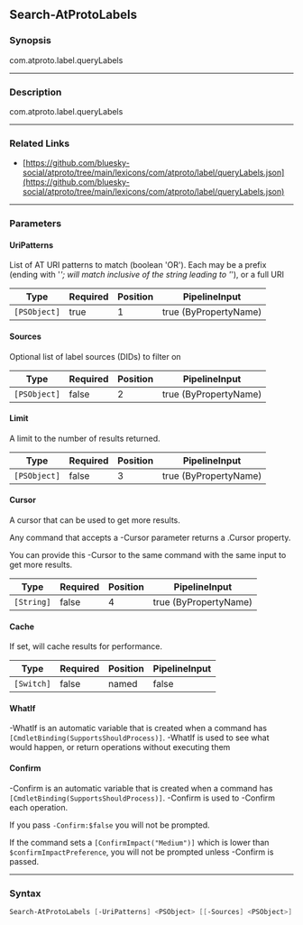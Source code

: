 Search-AtProtoLabels
--------------------




### Synopsis
com.atproto.label.queryLabels



---


### Description

com.atproto.label.queryLabels



---


### Related Links
* [https://github.com/bluesky-social/atproto/tree/main/lexicons/com/atproto/label/queryLabels.json](https://github.com/bluesky-social/atproto/tree/main/lexicons/com/atproto/label/queryLabels.json)





---


### Parameters
#### **UriPatterns**

List of AT URI patterns to match (boolean 'OR'). Each may be a prefix (ending with '*'; will match inclusive of the string leading to '*'), or a full URI






|Type        |Required|Position|PipelineInput        |
|------------|--------|--------|---------------------|
|`[PSObject]`|true    |1       |true (ByPropertyName)|



#### **Sources**

Optional list of label sources (DIDs) to filter on






|Type        |Required|Position|PipelineInput        |
|------------|--------|--------|---------------------|
|`[PSObject]`|false   |2       |true (ByPropertyName)|



#### **Limit**

A limit to the number of results returned.






|Type        |Required|Position|PipelineInput        |
|------------|--------|--------|---------------------|
|`[PSObject]`|false   |3       |true (ByPropertyName)|



#### **Cursor**

A cursor that can be used to get more results.

Any command that accepts a -Cursor parameter returns a .Cursor property.

You can provide this -Cursor to the same command with the same input to get more results.






|Type      |Required|Position|PipelineInput        |
|----------|--------|--------|---------------------|
|`[String]`|false   |4       |true (ByPropertyName)|



#### **Cache**

If set, will cache results for performance.






|Type      |Required|Position|PipelineInput|
|----------|--------|--------|-------------|
|`[Switch]`|false   |named   |false        |



#### **WhatIf**
-WhatIf is an automatic variable that is created when a command has ```[CmdletBinding(SupportsShouldProcess)]```.
-WhatIf is used to see what would happen, or return operations without executing them
#### **Confirm**
-Confirm is an automatic variable that is created when a command has ```[CmdletBinding(SupportsShouldProcess)]```.
-Confirm is used to -Confirm each operation.

If you pass ```-Confirm:$false``` you will not be prompted.


If the command sets a ```[ConfirmImpact("Medium")]``` which is lower than ```$confirmImpactPreference```, you will not be prompted unless -Confirm is passed.



---


### Syntax
```PowerShell
Search-AtProtoLabels [-UriPatterns] <PSObject> [[-Sources] <PSObject>] [[-Limit] <PSObject>] [[-Cursor] <String>] [-Cache] [-WhatIf] [-Confirm] [<CommonParameters>]
```
